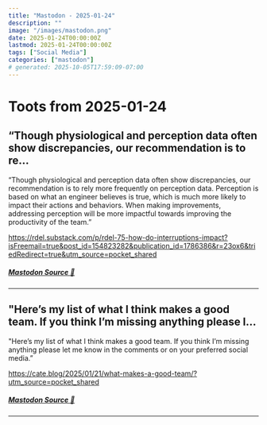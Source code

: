 ```yaml
---
title: "Mastodon - 2025-01-24"
description: ""
image: "/images/mastodon.png"
date: 2025-01-24T00:00:00Z
lastmod: 2025-01-24T00:00:00Z
tags: ["Social Media"]
categories: ["mastodon"]
# generated: 2025-10-05T17:59:09-07:00
---
```


# Toots from 2025-01-24

## “Though physiological and perception data often show discrepancies, our recommendation is to re...

“Though physiological and perception data often show discrepancies, our recommendation is to rely more frequently on perception data. Perception is based on what an engineer believes is true, which is much more likely to impact their actions and behaviors. When making improvements, addressing perception will be more impactful towards improving the productivity of the team.”

<https://rdel.substack.com/p/rdel-75-how-do-interruptions-impact?isFreemail=true&post_id=154823282&publication_id=1786386&r=23ox6&triedRedirect=true&utm_source=pocket_shared>

##### [Mastodon Source 🐘](https://hachyderm.io/@mweagle/113882052752072886)

---

## "Here’s my list of what I think makes a good team. If you think I’m missing anything please l...

"Here’s my list of what I think makes a good team. If you think I’m missing anything please let me know in the comments or on your preferred social media.”

<https://cate.blog/2025/01/21/what-makes-a-good-team/?utm_source=pocket_shared>

##### [Mastodon Source 🐘](https://hachyderm.io/@mweagle/113881988117557439)

---

